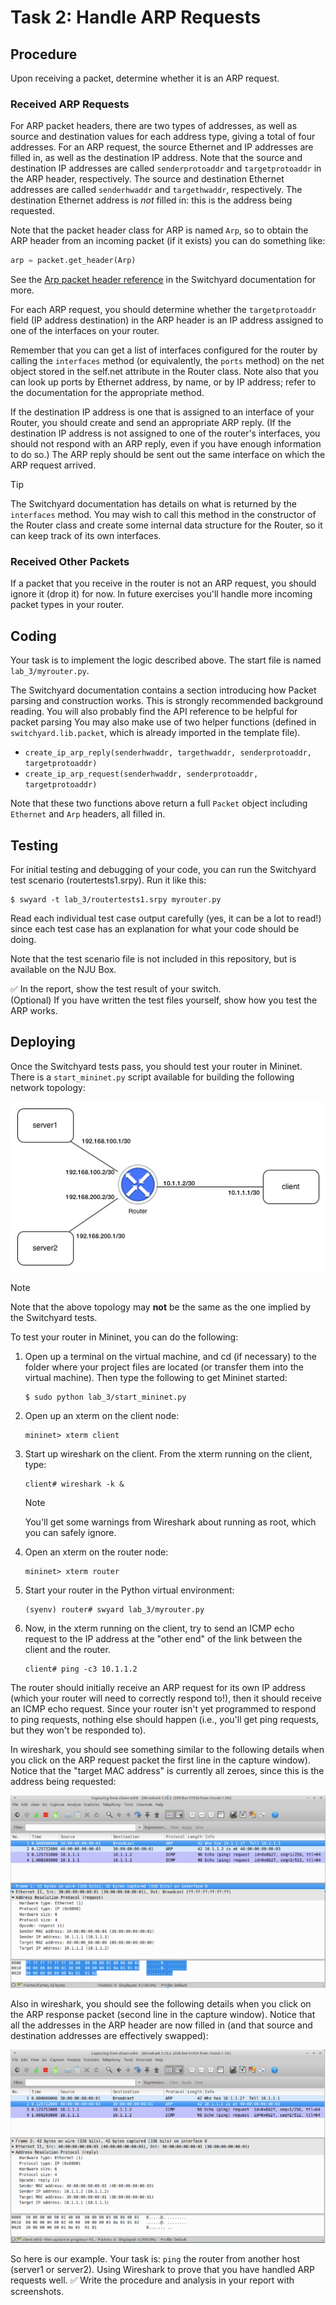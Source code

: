 # Task 2: Handle ARP Requests

## Procedure

Upon receiving a packet, determine whether it is an ARP request.

### Received ARP Requests

For ARP packet headers, there are two types of addresses, as well as source and destination values for each address type, giving a total of four addresses. For an ARP request, the source Ethernet and IP addresses are filled in, as well as the destination IP address. Note that the source and destination IP addresses are called `senderprotoaddr` and `targetprotoaddr` in the ARP header, respectively. The source and destination Ethernet addresses are called `senderhwaddr` and `targethwaddr`, respectively. The destination Ethernet address is *not* filled in: this is the address being requested.

Note that the packet header class for ARP is named `Arp`, so to obtain the ARP header from an incoming packet (if it exists) you can do something like:

```py
arp = packet.get_header(Arp)
```

See the [Arp packet header reference](https://shellqiqi.gitee.io/switchyard/reference.html#arp-address-resolution-protocol-header) in the Switchyard documentation for more.

For each ARP request, you should determine whether the `targetprotoaddr` field (IP address destination) in the ARP header is an IP address assigned to one of the interfaces on your router.

Remember that you can get a list of interfaces configured for the router by calling the `interfaces` method (or equivalently, the `ports` method) on the net object stored in the self.net attribute in the Router class. Note also that you can look up ports by Ethernet address, by name, or by IP address; refer to the documentation for the appropriate method.

If the destination IP address is one that is assigned to an interface of your Router, you should create and send an appropriate ARP reply. (If the destination IP address is not assigned to one of the router's interfaces, you should not respond with an ARP reply, even if you have enough information to do so.) The ARP reply should be sent out the same interface on which the ARP request arrived.

> [!TIP]
> The Switchyard documentation has details on what is returned by the `interfaces` method. You may wish to call this method in the constructor of the Router class and create some internal data structure for the Router, so it can keep track of its own interfaces.

### Received Other Packets

If a packet that you receive in the router is not an ARP request, you should ignore it (drop it) for now. In future exercises you'll handle more incoming packet types in your router.

## Coding

Your task is to implement the logic described above. The start file is named `lab_3/myrouter.py`.

The Switchyard documentation contains a section introducing how Packet parsing and construction works. This is strongly recommended background reading. You will also probably find the API reference to be helpful for packet parsing You may also make use of two helper functions (defined in `switchyard.lib.packet`, which is already imported in the template file).

- `create_ip_arp_reply(senderhwaddr, targethwaddr, senderprotoaddr, targetprotoaddr)`
- `create_ip_arp_request(senderhwaddr, senderprotoaddr, targetprotoaddr)`

Note that these two functions above return a full `Packet` object including `Ethernet` and `Arp` headers, all filled in.

## Testing

For initial testing and debugging of your code, you can run the Switchyard test scenario (routertests1.srpy). Run it like this:

<!-- TODO: Provide the test file and update here -->

```
$ swyard -t lab_3/routertests1.srpy myrouter.py
```

Read each individual test case output carefully (yes, it can be a lot to read!) since each test case has an explanation for what your code should be doing.

Note that the test scenario file is not included in this repository, but is available on the NJU Box.

✅ In the report, show the test result of your switch.  
(Optional) If you have written the test files yourself, show how you test the ARP works.

## Deploying

Once the Switchyard tests pass, you should test your router in Mininet. There is a `start_mininet.py` script available for building the following network topology:

![router topology](assets/router_topology.png)

> [!NOTE]
> Note that the above topology may **not** be the same as the one implied by the Switchyard tests.

To test your router in Mininet, you can do the following:

1. Open up a terminal on the virtual machine, and cd (if necessary) to the folder where your project files are located (or transfer them into the virtual machine). Then type the following to get Mininet started:

   ```
   $ sudo python lab_3/start_mininet.py
   ```

2. Open up an xterm on the client node:

   ```
   mininet> xterm client
   ```

3. Start up wireshark on the client. From the xterm running on the client, type:

   ```
   client# wireshark -k &
   ```

   > [!NOTE]
   > You'll get some warnings from Wireshark about running as root, which you can safely ignore.

4. Open an xterm on the router node:

   ```
   mininet> xterm router
   ```

5. Start your router in the Python virtual environment:

   ```
   (syenv) router# swyard lab_3/myrouter.py
   ```

6. Now, in the xterm running on the client, try to send an ICMP echo request to the IP address at the "other end" of the link between the client and the router.

   ```
   client# ping -c3 10.1.1.2
   ```

The router should initially receive an ARP request for its own IP address (which your router will need to correctly respond to!), then it should receive an ICMP echo request. Since your router isn't yet programmed to respond to ping requests, nothing else should happen (i.e., you'll get ping requests, but they won't be responded to).

In wireshark, you should see something similar to the following details when you click on the ARP request packet the first line in the capture window). Notice that the "target MAC address" is currently all zeroes, since this is the address being requested:

![router pcap 1](assets/router1_pcap1.png)

Also in wireshark, you should see the following details when you click on the ARP response packet (second line in the capture window). Notice that all the addresses in the ARP header are now filled in (and that source and destination addresses are effectively swapped):

![router pcap 2](assets/router1_pcap2.png)

So here is our example. Your task is: `ping` the router from another host (server1 or server2). Using Wireshark to prove that you have handled ARP requests well. ✅ Write the procedure and analysis in your report with screenshots.
